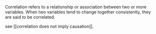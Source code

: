 Correlation refers to a relationship or association between two or more variables. When two variables tend to change together consistently, they are said to be correlated.

see [[correlation does not imply causation]]. 